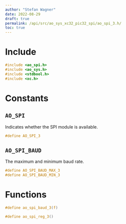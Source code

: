 ```yaml
---
author: "Stefan Wagner"
date: 2022-08-29
draft: true
permalink: /api/src/ao_sys_xc32_pic32_spi/ao_spi_3.h/
toc: true
---
```


# Include

```c
#include <ao_spi.h>
#include <ao_sys.h>
#include <stdbool.h>
#include <xc.h>
```

# Constants

## `AO_SPI`

Indicates whether the SPI module is available.

```c
#define AO_SPI_3
```

## `AO_SPI_BAUD`

The maximum and minimum baud rate.

```c
#define AO_SPI_BAUD_MAX_3
#define AO_SPI_BAUD_MIN_3
```

# Functions

```c
#define ao_spi_baud_3(f)
```

```c
#define ao_spi_reg_3()
```
